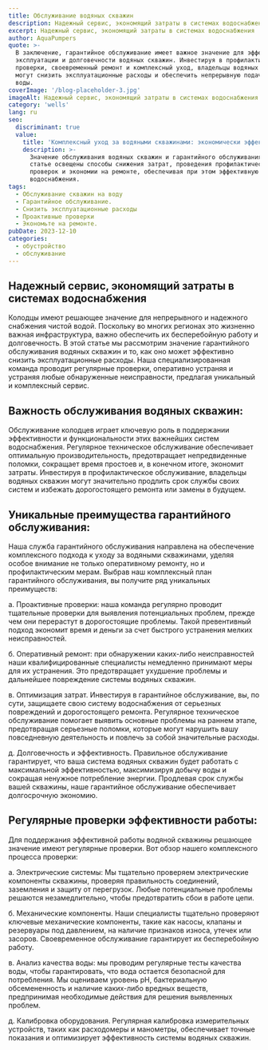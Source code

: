 ```yaml
---
title: Обслуживание водяных скважин
description: Надежный сервис, экономящий затраты в системах водоснабжения
excerpt: Надежный сервис, экономящий затраты в системах водоснабжения
author: AquaPumpers
quote: >-
  В заключение, гарантийное обслуживание имеет важное значение для эффективной
  эксплуатации и долговечности водяных скважин. Инвестируя в профилактические
  проверки, своевременный ремонт и комплексный уход, владельцы водяных скважин
  могут снизить эксплуатационные расходы и обеспечить непрерывную подачу чистой
  воды.
coverImage: '/blog-placeholder-3.jpg'
imageAlt: Надежный сервис, экономящий затраты в системах водоснабжения
category: 'wells'
lang: ru
seo:
  discriminant: true
  value:
    title: 'Комплексный уход за водяными скважинами: экономически эффективные решения'
    description: >-
      Значение обслуживания водяных скважин и гарантийного обслуживания. В нашей
      статье освещены способы снижения затрат, проведения профилактических
      проверок и экономии на ремонте, обеспечивая при этом эффективную систему
      водоснабжения.
tags:
  - Обслуживание скважин на воду
  - Гарантийное обслуживание.
  - Снизить эксплуатационные расходы
  - Проактивные проверки
  - Экономьте на ремонте.
pubDate: 2023-12-10
categories:
  - обустройство
  - обслуживание
---
```

## Надежный сервис, экономящий затраты в системах водоснабжения

Колодцы имеют решающее значение для непрерывного и надежного снабжения чистой водой. Поскольку во многих регионах это жизненно важная инфраструктура, важно обеспечить их бесперебойную работу и долговечность. В этой статье мы рассмотрим значение гарантийного обслуживания водяных скважин и то, как оно может эффективно снизить эксплуатационные расходы. Наша специализированная команда проводит регулярные проверки, оперативно устраняя и устраняя любые обнаруженные неисправности, предлагая уникальный и комплексный сервис.

## Важность обслуживания водяных скважин:

Обслуживание колодцев играет ключевую роль в поддержании эффективности и функциональности этих важнейших систем водоснабжения. Регулярное техническое обслуживание обеспечивает оптимальную производительность, предотвращает непредвиденные поломки, сокращает время простоев и, в конечном итоге, экономит затраты. Инвестируя в профилактическое обслуживание, владельцы водяных скважин могут значительно продлить срок службы своих систем и избежать дорогостоящего ремонта или замены в будущем.

## Уникальные преимущества гарантийного обслуживания:

Наша служба гарантийного обслуживания направлена на обеспечение комплексного подхода к уходу за водяными скважинами, уделяя особое внимание не только оперативному ремонту, но и профилактическим мерам. Выбрав наш комплексный план гарантийного обслуживания, вы получите ряд уникальных преимуществ:

а. Проактивные проверки: наша команда регулярно проводит тщательные проверки для выявления потенциальных проблем, прежде чем они перерастут в дорогостоящие проблемы. Такой превентивный подход экономит время и деньги за счет быстрого устранения мелких неисправностей.

б. Оперативный ремонт: при обнаружении каких-либо неисправностей наши квалифицированные специалисты немедленно принимают меры для их устранения. Это предотвращает ухудшение проблемы и дальнейшее повреждение системы водяных скважин.

в. Оптимизация затрат. Инвестируя в гарантийное обслуживание, вы, по сути, защищаете свою систему водоснабжения от серьезных повреждений и дорогостоящего ремонта. Регулярное техническое обслуживание помогает выявить основные проблемы на раннем этапе, предотвращая серьезные поломки, которые могут нарушить вашу повседневную деятельность и повлечь за собой значительные расходы.

д. Долговечность и эффективность. Правильное обслуживание гарантирует, что ваша система водяных скважин будет работать с максимальной эффективностью, максимизируя добычу воды и сокращая ненужное потребление энергии. Продлевая срок службы вашей скважины, наше гарантийное обслуживание обеспечивает долгосрочную экономию.

## Регулярные проверки эффективности работы:

Для поддержания эффективной работы водяной скважины решающее значение имеют регулярные проверки. Вот обзор нашего комплексного процесса проверки:

а. Электрические системы: Мы тщательно проверяем электрические компоненты скважины, проверяя правильность соединений, заземления и защиту от перегрузок. Любые потенциальные проблемы решаются незамедлительно, чтобы предотвратить сбои в работе цепи.

б. Механические компоненты. Наши специалисты тщательно проверяют ключевые механические компоненты, такие как насосы, клапаны и резервуары под давлением, на наличие признаков износа, утечек или засоров. Своевременное обслуживание гарантирует их бесперебойную работу.

в. Анализ качества воды: мы проводим регулярные тесты качества воды, чтобы гарантировать, что вода остается безопасной для потребления. Мы оцениваем уровень pH, бактериальную обсемененность и наличие каких-либо вредных веществ, предпринимая необходимые действия для решения выявленных проблем.

д. Калибровка оборудования. Регулярная калибровка измерительных устройств, таких как расходомеры и манометры, обеспечивает точные показания и оптимизирует эффективность системы водяных скважин.
